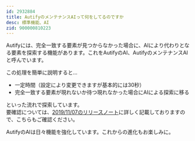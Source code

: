 ```yaml
---
id: 2932884
title: AutifyのメンテナンスAIって何をしてるのですか
desc: 標準機能、AI
zid: 900000810223
---
```


Autifyには、完全一致する要素が見つからなかった場合に、AIにより代わりとなる要素を探索する機能があります。これをAutifyのAI、AutifyのメンテナンスAIと呼んでいます。

この処理を簡単に説明すると...

*   一定時間（設定により変更できますが基本的には30秒）
*   完全一致する要素が現れないか待つ現れなかった場合にAIによる探索に移る

といった流れで探索しています。<br>要確認については、[2019/11/07のリリースノート](https://docs.autify.com/ja/2019/11/07/release/)に詳しく記載しておりますので、こちらもご確認ください。

AutifyのAIは日々機能を強化しています。これからの進化もお楽しみに。